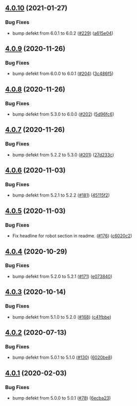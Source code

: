 ## [4.0.10](https://github.com/thenativeweb/get-cors-origin/compare/4.0.9...4.0.10) (2021-01-27)


### Bug Fixes

* bump defekt from 6.0.1 to 6.0.2 ([#229](https://github.com/thenativeweb/get-cors-origin/issues/229)) ([a615e04](https://github.com/thenativeweb/get-cors-origin/commit/a615e046cf12b6cdafeba5cf91907d3fe4642514))

## [4.0.9](https://github.com/thenativeweb/get-cors-origin/compare/4.0.8...4.0.9) (2020-11-26)


### Bug Fixes

* bump defekt from 6.0.0 to 6.0.1 ([#204](https://github.com/thenativeweb/get-cors-origin/issues/204)) ([3c486f5](https://github.com/thenativeweb/get-cors-origin/commit/3c486f5ba7df096cd24323b5de4cfb72083ea267))

## [4.0.8](https://github.com/thenativeweb/get-cors-origin/compare/4.0.7...4.0.8) (2020-11-26)


### Bug Fixes

* bump defekt from 5.3.0 to 6.0.0 ([#202](https://github.com/thenativeweb/get-cors-origin/issues/202)) ([5d96fc6](https://github.com/thenativeweb/get-cors-origin/commit/5d96fc6b055cf96e6eb187abe990add420644fab))

## [4.0.7](https://github.com/thenativeweb/get-cors-origin/compare/4.0.6...4.0.7) (2020-11-26)


### Bug Fixes

* bump defekt from 5.2.2 to 5.3.0 ([#201](https://github.com/thenativeweb/get-cors-origin/issues/201)) ([27d233c](https://github.com/thenativeweb/get-cors-origin/commit/27d233c5d616cf9dc7533553ce1353a51c0e5949))

## [4.0.6](https://github.com/thenativeweb/get-cors-origin/compare/4.0.5...4.0.6) (2020-11-03)


### Bug Fixes

* bump defekt from 5.2.1 to 5.2.2 ([#181](https://github.com/thenativeweb/get-cors-origin/issues/181)) ([45115f2](https://github.com/thenativeweb/get-cors-origin/commit/45115f234086f5fa399e3997ba068ccd10188bc1))

## [4.0.5](https://github.com/thenativeweb/get-cors-origin/compare/4.0.4...4.0.5) (2020-11-03)


### Bug Fixes

* Fix headline for robot section in readme. ([#176](https://github.com/thenativeweb/get-cors-origin/issues/176)) ([c6020c2](https://github.com/thenativeweb/get-cors-origin/commit/c6020c2cd55af8bcc79d03f17660eb7f45c1026d))

## [4.0.4](https://github.com/thenativeweb/get-cors-origin/compare/4.0.3...4.0.4) (2020-10-29)


### Bug Fixes

* bump defekt from 5.2.0 to 5.2.1 ([#171](https://github.com/thenativeweb/get-cors-origin/issues/171)) ([e073840](https://github.com/thenativeweb/get-cors-origin/commit/e07384098e33d889ef0b0c89a6b45e6a4b0b0a01))

## [4.0.3](https://github.com/thenativeweb/get-cors-origin/compare/4.0.2...4.0.3) (2020-10-14)


### Bug Fixes

* bump defekt from 5.1.0 to 5.2.0 ([#168](https://github.com/thenativeweb/get-cors-origin/issues/168)) ([c41fbbe](https://github.com/thenativeweb/get-cors-origin/commit/c41fbbe3411ec58f0c801481b7959bad76eb063c))

## [4.0.2](https://github.com/thenativeweb/get-cors-origin/compare/4.0.1...4.0.2) (2020-07-13)


### Bug Fixes

* bump defekt from 5.0.1 to 5.1.0 ([#130](https://github.com/thenativeweb/get-cors-origin/issues/130)) ([6020be8](https://github.com/thenativeweb/get-cors-origin/commit/6020be8add34951a3742fe2d6384e599a91a0fa6))

## [4.0.1](https://github.com/thenativeweb/get-cors-origin/compare/4.0.0...4.0.1) (2020-02-03)


### Bug Fixes

* bump defekt from 5.0.0 to 5.0.1 ([#78](https://github.com/thenativeweb/get-cors-origin/issues/78)) ([6ecba23](https://github.com/thenativeweb/get-cors-origin/commit/6ecba23ab54ddf092deab11347121173ce2330a1))
